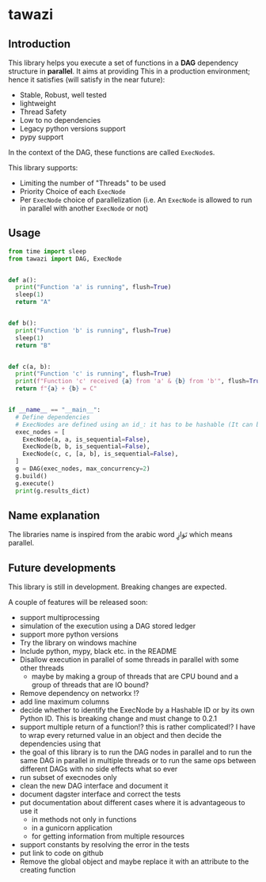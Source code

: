 # tawazi

## Introduction

<!-- put a link explaining what a DAG is-->

This library helps you execute a set of functions in a **DAG** dependency structure in **parallel**. It aims at providing
This in a production environment; hence it satisfies (will satisfy in the near future):
* Stable, Robust, well tested
* lightweight
* Thread Safety
* Low to no dependencies
* Legacy python versions support
* pypy support

In the context of the DAG, these functions are called `ExecNode`s.

This library supports:
* Limiting the number of "Threads" to be used
* Priority Choice of each `ExecNode`
* Per `ExecNode` choice of parallelization (i.e. An `ExecNode` is allowed to run in parallel with another `ExecNode` or not)


## Usage

```python
from time import sleep
from tawazi import DAG, ExecNode


def a():
  print("Function 'a' is running", flush=True)
  sleep(1)
  return "A"


def b():
  print("Function 'b' is running", flush=True)
  sleep(1)
  return "B"


def c(a, b):
  print("Function 'c' is running", flush=True)
  print(f"Function 'c' received {a} from 'a' & {b} from 'b'", flush=True)
  return f"{a} + {b} = C"


if __name__ == "__main__":
  # Define dependencies
  # ExecNodes are defined using an id_: it has to be hashable (It can be the function itself)
  exec_nodes = [
    ExecNode(a, a, is_sequential=False),
    ExecNode(b, b, is_sequential=False),
    ExecNode(c, c, [a, b], is_sequential=False),
  ]
  g = DAG(exec_nodes, max_concurrency=2)
  g.build()
  g.execute()
  print(g.results_dict)
```

## Name explanation
The libraries name is inspired from the arabic word تَوَازٍ which means parallel.


## Future developments
This library is still in development. Breaking changes are expected.

A couple of features will be released soon:
* support multiprocessing
* simulation of the execution using a DAG stored ledger
* support more python versions
* Try the library on windows machine
* Include python, mypy, black etc. in the README
* Disallow execution in parallel of some threads in parallel with some other threads
  * maybe by making a group of threads that are CPU bound and a group of threads that are IO bound?
* Remove dependency on networkx !?
* add line maximum columns
* decide whether to identify the ExecNode by a Hashable ID or by its own Python ID. This is breaking change and must change to 0.2.1
* support multiple return of a function!? this is rather complicated!? I have to wrap every returned value 
in an object and then decide the dependencies using that
* the goal of this library is to run the DAG nodes in parallel and to run the same DAG in parallel in multiple threads
or to run the same ops between different DAGs with no side effects what so ever
* run subset of execnodes only
* clean the new DAG interface and document it
* document dagster interface and correct the tests
* put documentation about different cases where it is advantageous to use it 
  * in methods not only in functions
  * in a gunicorn application
  * for getting information from multiple resources
* support constants by resolving the error in the tests
* put link to code on github
* Remove the global object and maybe replace it with an attribute to the creating function
